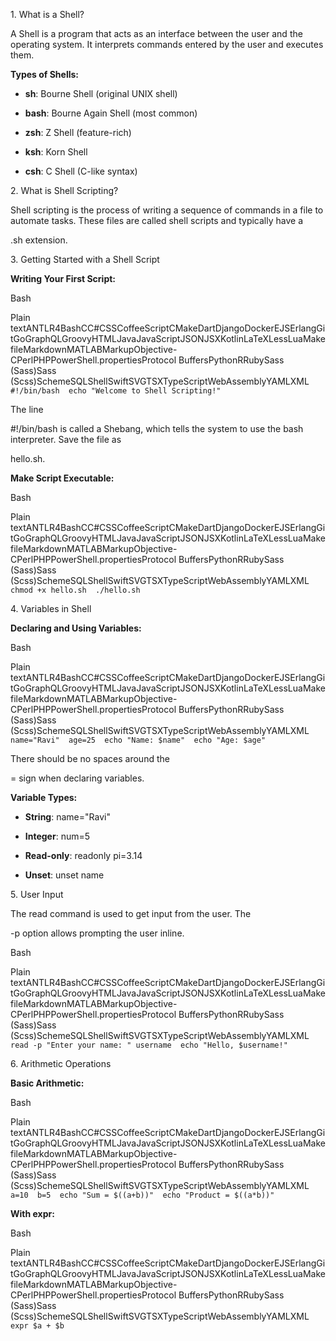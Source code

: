 1\. What is a Shell?

A Shell is a program that acts as an interface between the user and the operating system. It interprets commands entered by the user and executes them.

**Types of Shells:**

*   **sh**: Bourne Shell (original UNIX shell)
    
*   **bash**: Bourne Again Shell (most common)
    
*   **zsh**: Z Shell (feature-rich)
    
*   **ksh**: Korn Shell
    
*   **csh**: C Shell (C-like syntax)
    

2\. What is Shell Scripting?

Shell scripting is the process of writing a sequence of commands in a file to automate tasks. These files are called shell scripts and typically have a

.sh extension.

3\. Getting Started with a Shell Script

**Writing Your First Script:**

Bash

Plain textANTLR4BashCC#CSSCoffeeScriptCMakeDartDjangoDockerEJSErlangGitGoGraphQLGroovyHTMLJavaJavaScriptJSONJSXKotlinLaTeXLessLuaMakefileMarkdownMATLABMarkupObjective-CPerlPHPPowerShell.propertiesProtocol BuffersPythonRRubySass (Sass)Sass (Scss)SchemeSQLShellSwiftSVGTSXTypeScriptWebAssemblyYAMLXML`   #!/bin/bash  echo "Welcome to Shell Scripting!"   `

The line

#!/bin/bash is called a Shebang, which tells the system to use the bash interpreter. Save the file as

hello.sh.

**Make Script Executable:**

Bash

Plain textANTLR4BashCC#CSSCoffeeScriptCMakeDartDjangoDockerEJSErlangGitGoGraphQLGroovyHTMLJavaJavaScriptJSONJSXKotlinLaTeXLessLuaMakefileMarkdownMATLABMarkupObjective-CPerlPHPPowerShell.propertiesProtocol BuffersPythonRRubySass (Sass)Sass (Scss)SchemeSQLShellSwiftSVGTSXTypeScriptWebAssemblyYAMLXML`   chmod +x hello.sh  ./hello.sh   `

4\. Variables in Shell

**Declaring and Using Variables:**

Bash

Plain textANTLR4BashCC#CSSCoffeeScriptCMakeDartDjangoDockerEJSErlangGitGoGraphQLGroovyHTMLJavaJavaScriptJSONJSXKotlinLaTeXLessLuaMakefileMarkdownMATLABMarkupObjective-CPerlPHPPowerShell.propertiesProtocol BuffersPythonRRubySass (Sass)Sass (Scss)SchemeSQLShellSwiftSVGTSXTypeScriptWebAssemblyYAMLXML`   name="Ravi"  age=25  echo "Name: $name"  echo "Age: $age"   `

There should be no spaces around the

\= sign when declaring variables.

**Variable Types:**

*   **String**: name="Ravi"
    
*   **Integer**: num=5
    
*   **Read-only**: readonly pi=3.14
    
*   **Unset**: unset name
    

5\. User Input

The read command is used to get input from the user. The

\-p option allows prompting the user inline.

Bash

Plain textANTLR4BashCC#CSSCoffeeScriptCMakeDartDjangoDockerEJSErlangGitGoGraphQLGroovyHTMLJavaJavaScriptJSONJSXKotlinLaTeXLessLuaMakefileMarkdownMATLABMarkupObjective-CPerlPHPPowerShell.propertiesProtocol BuffersPythonRRubySass (Sass)Sass (Scss)SchemeSQLShellSwiftSVGTSXTypeScriptWebAssemblyYAMLXML`   read -p "Enter your name: " username  echo "Hello, $username!"   `

6\. Arithmetic Operations

**Basic Arithmetic:**

Bash

Plain textANTLR4BashCC#CSSCoffeeScriptCMakeDartDjangoDockerEJSErlangGitGoGraphQLGroovyHTMLJavaJavaScriptJSONJSXKotlinLaTeXLessLuaMakefileMarkdownMATLABMarkupObjective-CPerlPHPPowerShell.propertiesProtocol BuffersPythonRRubySass (Sass)Sass (Scss)SchemeSQLShellSwiftSVGTSXTypeScriptWebAssemblyYAMLXML`   a=10  b=5  echo "Sum = $((a+b))"  echo "Product = $((a*b))"   `

**With expr:**

Bash

Plain textANTLR4BashCC#CSSCoffeeScriptCMakeDartDjangoDockerEJSErlangGitGoGraphQLGroovyHTMLJavaJavaScriptJSONJSXKotlinLaTeXLessLuaMakefileMarkdownMATLABMarkupObjective-CPerlPHPPowerShell.propertiesProtocol BuffersPythonRRubySass (Sass)Sass (Scss)SchemeSQLShellSwiftSVGTSXTypeScriptWebAssemblyYAMLXML`   expr $a + $b   `